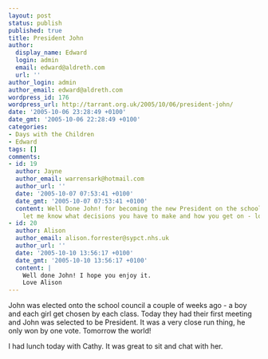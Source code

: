 ```yaml
---
layout: post
status: publish
published: true
title: President John
author:
  display_name: Edward
  login: admin
  email: edward@aldreth.com
  url: ''
author_login: admin
author_email: edward@aldreth.com
wordpress_id: 176
wordpress_url: http://tarrant.org.uk/2005/10/06/president-john/
date: '2005-10-06 23:28:49 +0100'
date_gmt: '2005-10-06 22:28:49 +0100'
categories:
- Days with the Children
- Edward
tags: []
comments:
- id: 19
  author: Jayne
  author_email: warrensark@hotmail.com
  author_url: ''
  date: '2005-10-07 07:53:41 +0100'
  date_gmt: '2005-10-07 07:53:41 +0100'
  content: Well Done John! for becoming the new President on the school council -
    let me know what decisions you have to make and how you get on - lots of love,  Jayne
- id: 20
  author: Alison
  author_email: alison.forrester@sypct.nhs.uk
  author_url: ''
  date: '2005-10-10 13:56:17 +0100'
  date_gmt: '2005-10-10 13:56:17 +0100'
  content: |
    Well done John! I hope you enjoy it.
    Love Alison
---
```


John was elected onto the school council a couple of weeks ago - a boy
and each girl get chosen by each class. Today they had their first
meeting and John was selected to be President. It was a very close run
thing, he only won by one vote. Tomorrow the world!

I had lunch today with Cathy. It was great to sit and chat with her.

